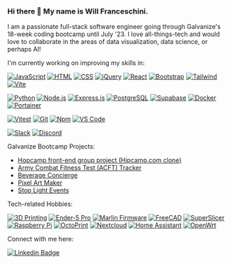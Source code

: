 ### Hi there 👋 My name is Will Franceschini.

I am a passionate full-stack software engineer going through Galvanize's 18-week coding bootcamp until July '23. I love all-things-tech and would love to collaborate in the areas of data visualization, data science, or perhaps AI!

I'm currently working on improving my skills in:

  [![JavaScript](https://img.shields.io/badge/-JavaScript-F7DF1E?style=flat&logo=javascript&logoColor=black)](https://developer.mozilla.org/en-US/docs/Web/JavaScript)
  [![HTML](https://img.shields.io/badge/-HTML-E34F26?style=flat&logo=html5&logoColor=black)](https://developer.mozilla.org/en-US/docs/Web/HTML)
  [![CSS](https://img.shields.io/badge/-CSS-1572B6?style=flat&logo=css3&logoColor=white)](https://developer.mozilla.org/en-US/docs/Web/CSS)
  [![jQuery](https://img.shields.io/badge/-jQuery-0769AD?style=flat&logo=jquery)](https://jquery.com/)
  [![React](https://img.shields.io/badge/-React-61DAFB?style=flat&logo=react&logoColor=black)](https://react.dev/)
  [![Bootstrap](https://img.shields.io/badge/-Bootstrap-7952B3?style=flat&logo=bootstrap&logoColor=white)](https://getbootstrap.com/)
  [![Tailwind](https://img.shields.io/badge/-Tailwind-06B6D4?style=flat&logo=tailwind-css&logoColor=black)](https://tailwindcss.com/)
  [![Vite](https://img.shields.io/badge/-Vite-646CFF?style=flat&logo=vite&logoColor=F6DC40)](https://vitejs.dev/)
  
  [![Python](https://img.shields.io/badge/-Python-3776AB?style=flat&logo=python&logoColor=yellow)](https://python.org/)
  [![Node.js](https://img.shields.io/badge/-Node.js-339933?style=flat&logo=Node.js&logoColor=black)](https://nodejs.org/)
  [![Express.js](https://img.shields.io/badge/-Express.js-000000?style=flat&logo=express&logoColor=white)](https://expressjs.com/)
  [![PostgreSQL](https://img.shields.io/badge/-PostgreSQL-4169E1?style=flat&logo=postgresql&logoColor=white)](https://postgresql.org/)
  [![Supabase](https://img.shields.io/badge/-Supabase-3FCF8E?style=flat&logo=supabase&logoColor=black)](https://supabase.com/)
  [![Docker](https://img.shields.io/badge/-Docker-2496ED?style=flat&logo=docker&logoColor=black)](https://www.docker.com/)
  [![Portainer](https://img.shields.io/badge/-Portainer-13BEF9?style=flat&logo=portainer&logoColor=black)](https://www.portainer.io/)
  
  [![Vitest](https://img.shields.io/badge/-Vitest-6E9F18?style=flat&logo=vitest&logoColor=F6DC40)](https://vitest.dev/)
  [![Git](https://img.shields.io/badge/-Git-F05032?style=flat&logo=git&logoColor=black)](https://git-scm.com/)
  [![Npm](https://img.shields.io/badge/-Npm-CB3837?style=flat&logo=npm&logoColor=white)](https://npmjs.com/)
  [![VS Code](https://img.shields.io/badge/-VS%20Code-007ACC?style=flat&logo=visual-studio-code&logoColor=black)](https://code.visualstudio.com/)
  
  [![Slack](https://img.shields.io/badge/-Slack-4A154B?style=flat&logo=slack&logoColor=white)](https://slack.com/)
  [![Discord](https://img.shields.io/badge/-Discord-5865F2?style=flat&logo=discord&logoColor=white)](https://discord.com/)

Galvanize Bootcamp Projects:

- [Hopcamp front-end group project (Hipcamp.com clone)](https://github.com/MCSP-20-FEC-Git-R-DOM/HopCamp)
- [Army Combat Fitness Test (ACFT) Tracker](https://github.com/tech-n-code/mvp-fitness-tracker)
- [Beverage Concierge](https://tech-n-code.github.io/beverage-concierge/)
- [Pixel Art Maker](https://tech-n-code.github.io/pixel-art-maker/)
- [Stop Light Events](https://tech-n-code.github.io/stoplight-event-exercise/)

Tech-related Hobbies:

  [![3D Printing](https://img.shields.io/badge/3D%20Printing-brightgreen)](https://en.wikipedia.org/wiki/3D_printing/)
  [![Ender-5 Pro](https://img.shields.io/badge/Ender%205%20Pro-grey)](https://creality.com/)
  [![Marlin Firmware](https://img.shields.io/badge/Marlin%20Firmware-FFFF00)](https://marlinfw.org/)
  [![FreeCAD](https://img.shields.io/badge/FreeCAD-DC143C)](https://freecad.org/)
  [![SuperSlicer](https://img.shields.io/badge/SuperSlicer-4169E1)](https://github.com/supermerill/SuperSlicer/)
  [![Raspberry Pi](https://img.shields.io/badge/-Raspberry%20Pi-a22846?style=flat&logo=raspberry-pi&logoColor=white)](https://raspberrypi.org/)
  [![OctoPrint](https://img.shields.io/badge/-OctoPrint-13c100?style=flat&logo=octoprint&logoColor=black)](https://octoprint.org/)
  [![Nextcloud](https://img.shields.io/badge/-Nextcloud-0082c9?style=flat&logo=nextcloud&logoColor=white)](https://nextcloud.com/)
  [![Home Assistant](https://img.shields.io/badge/-Home%20Assistant-41bdf5?style=flat&logo=home-assistant&logoColor=black)](https://home-assistant.io/)
  [![OpenWrt](https://img.shields.io/badge/-OpenWrt-00B5E2?style=flat&logo=openwrt&logoColor=black)](https://openwrt.org/)

Connect with me here:

  [![Linkedin Badge](https://img.shields.io/badge/-Will%20Franceschini-0A66C2?style=flat&logo=Linkedin&logoColor=white)](https://www.linkedin.com/in/will-franceschini/)

<!--
**tech-n-code/tech-n-code** is a ✨ _special_ ✨ repository because its `README.md` (this file) appears on your GitHub profile.

Here are some ideas to get you started:

- 🔭 I’m currently working on ...
- 🌱 I’m currently learning ...
- 👯 I’m looking to collaborate on ...
- 🤔 I’m looking for help with ...
- 💬 Ask me about ...
- 📫 How to reach me: ...
- 😄 Pronouns: ...
- ⚡ Fun fact: ...
-->
